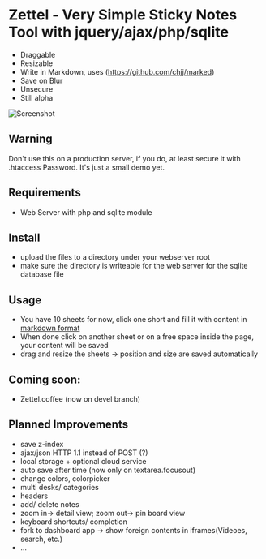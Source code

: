 Zettel - Very Simple Sticky Notes Tool with jquery/ajax/php/sqlite
==================================================================

* Draggable
* Resizable
* Write in Markdown, uses (https://github.com/chjj/marked)
* Save on Blur
* Unsecure
* Still alpha

![Screenshot](http://decentweb.de/zettel.jpg)

## Warning

Don't use this on a production server, if you do,
at least secure it with .htaccess Password.
It's just a small demo yet.

## Requirements

* Web Server with php and sqlite module

## Install

* upload the files to a directory under your webserver root
* make sure the directory is writeable for the web server for the sqlite database file

## Usage

* You have 10 sheets for now, click one short and fill it with content in [markdown format](http://daringfireball.net/projects/markdown/)
* When done click on another sheet or on a free space inside the page,
	your content will be saved
* drag and resize the sheets -> position and size are saved automatically	

## Coming soon:

* Zettel.coffee (now on devel branch)

## Planned Improvements

* save z-index
* ajax/json HTTP 1.1 instead of POST (?)
* local storage + optional cloud service
* auto save after time (now only on textarea.focusout)
* change colors, colorpicker
* multi desks/ categories
* headers
* add/ delete notes
* zoom in-> detail view; zoom out-> pin board view
* keyboard shortcuts/ completion
* fork to dashboard app -> show foreign contents in iframes(Videoes, search, etc.)
* ...
